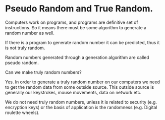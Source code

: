 # Pseudo Random and True Random.
Computers work on programs, and programs are definitive set of instructions. So it means there must be some algorithm to generate a random number as well.

If there is a program to generate random number it can be predicted, thus it is not truly random.

Random numbers generated through a generation algorithm are called pseudo random.

Can we make truly random numbers?

Yes. In order to generate a truly random number on our computers we need to get the random data from some outside source. This outside source is generally our keystrokes, mouse movements, data on network etc.

We do not need truly random numbers, unless it is related to security (e.g. encryption keys) or the basis of application is the randomness (e.g. Digital roulette wheels).